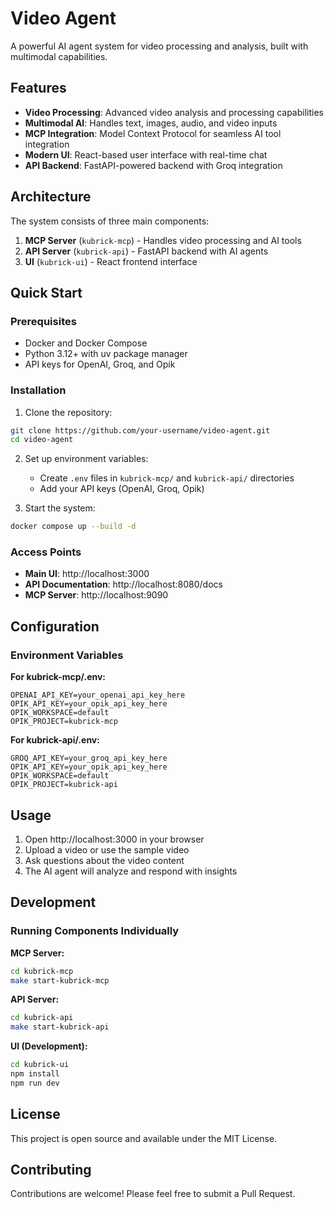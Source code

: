 # Video Agent

A powerful AI agent system for video processing and analysis, built with multimodal capabilities.

## Features

- **Video Processing**: Advanced video analysis and processing capabilities
- **Multimodal AI**: Handles text, images, audio, and video inputs
- **MCP Integration**: Model Context Protocol for seamless AI tool integration
- **Modern UI**: React-based user interface with real-time chat
- **API Backend**: FastAPI-powered backend with Groq integration

## Architecture

The system consists of three main components:

1. **MCP Server** (`kubrick-mcp`) - Handles video processing and AI tools
2. **API Server** (`kubrick-api`) - FastAPI backend with AI agents
3. **UI** (`kubrick-ui`) - React frontend interface

## Quick Start

### Prerequisites

- Docker and Docker Compose
- Python 3.12+ with uv package manager
- API keys for OpenAI, Groq, and Opik

### Installation

1. Clone the repository:
```bash
git clone https://github.com/your-username/video-agent.git
cd video-agent
```

2. Set up environment variables:
   - Create `.env` files in `kubrick-mcp/` and `kubrick-api/` directories
   - Add your API keys (OpenAI, Groq, Opik)

3. Start the system:
```bash
docker compose up --build -d
```

### Access Points

- **Main UI**: http://localhost:3000
- **API Documentation**: http://localhost:8080/docs
- **MCP Server**: http://localhost:9090

## Configuration

### Environment Variables

**For kubrick-mcp/.env:**
```env
OPENAI_API_KEY=your_openai_api_key_here
OPIK_API_KEY=your_opik_api_key_here
OPIK_WORKSPACE=default
OPIK_PROJECT=kubrick-mcp
```

**For kubrick-api/.env:**
```env
GROQ_API_KEY=your_groq_api_key_here
OPIK_API_KEY=your_opik_api_key_here
OPIK_WORKSPACE=default
OPIK_PROJECT=kubrick-api
```

## Usage

1. Open http://localhost:3000 in your browser
2. Upload a video or use the sample video
3. Ask questions about the video content
4. The AI agent will analyze and respond with insights

## Development

### Running Components Individually

**MCP Server:**
```bash
cd kubrick-mcp
make start-kubrick-mcp
```

**API Server:**
```bash
cd kubrick-api
make start-kubrick-api
```

**UI (Development):**
```bash
cd kubrick-ui
npm install
npm run dev
```

## License

This project is open source and available under the MIT License.

## Contributing

Contributions are welcome! Please feel free to submit a Pull Request.